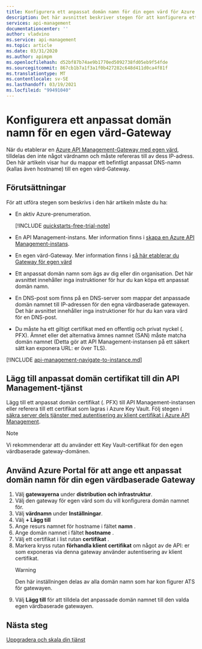 ```yaml
---
title: Konfigurera ett anpassat domän namn för din egen värd för Azure API Management Gateway | Microsoft Docs
description: Det här avsnittet beskriver stegen för att konfigurera ett anpassat domän namn för Azure API Management Gateway med egen värd.
services: api-management
documentationcenter: ''
author: vladvino
ms.service: api-management
ms.topic: article
ms.date: 03/31/2020
ms.author: apimpm
ms.openlocfilehash: d52bf87b74ae9b1770ed5092738fd05eb9f54fde
ms.sourcegitcommit: 867cb1b7a1f3a1f0b427282c648d411d0ca4f81f
ms.translationtype: MT
ms.contentlocale: sv-SE
ms.lasthandoff: 03/19/2021
ms.locfileid: "99491040"
---
```

# <a name="configure-a-custom-domain-name-for-a-self-hosted-gateway"></a>Konfigurera ett anpassat domän namn för en egen värd-Gateway

När du etablerar en [Azure API Management-Gateway med egen värd](self-hosted-gateway-overview.md), tilldelas den inte något värdnamn och måste refereras till av dess IP-adress. Den här artikeln visar hur du mappar ett befintligt anpassat DNS-namn (kallas även hostname) till en egen värd-Gateway.

## <a name="prerequisites"></a>Förutsättningar

För att utföra stegen som beskrivs i den här artikeln måste du ha:

-   En aktiv Azure-prenumeration.

    [!INCLUDE [quickstarts-free-trial-note](../../includes/quickstarts-free-trial-note.md)]

-   En API Management-instans. Mer information finns i [skapa en Azure API Management-instans](get-started-create-service-instance.md).
- En egen värd-Gateway. Mer information finns i [så här etablerar du Gateway för egen värd](api-management-howto-provision-self-hosted-gateway.md)
-   Ett anpassat domän namn som ägs av dig eller din organisation. Det här avsnittet innehåller inga instruktioner för hur du kan köpa ett anpassat domän namn.
-   En DNS-post som finns på en DNS-server som mappar det anpassade domän namnet till IP-adressen för den egna värdbaserade gatewayen. Det här avsnittet innehåller inga instruktioner för hur du kan vara värd för en DNS-post.
-   Du måste ha ett giltigt certifikat med en offentlig och privat nyckel (. PFX). Ämnet eller det alternativa ämnes namnet (SAN) måste matcha domän namnet (Detta gör att API Management-instansen på ett säkert sätt kan exponera URL: er över TLS).

[!INCLUDE [api-management-navigate-to-instance.md](../../includes/api-management-navigate-to-instance.md)]

## <a name="add-custom-domain-certificate-to-your-api-management-service"></a>Lägg till anpassat domän certifikat till din API Management-tjänst

Lägg till ett anpassat domän certifikat (. PFX) till API Management-instansen eller referera till ett certifikat som lagras i Azure Key Vault. Följ stegen i [säkra server dels tjänster med autentisering av klient certifikat i Azure API Management](api-management-howto-mutual-certificates.md).

> [!NOTE]
> Vi rekommenderar att du använder ett Key Vault-certifikat för den egen värdbaserade gateway-domänen.

## <a name="use-the-azure-portal-to-set-a-custom-domain-name-for-your-self-hosted-gateway"></a>Använd Azure Portal för att ange ett anpassat domän namn för din egen värdbaserade Gateway

1. Välj **gatewayerna** under **distribution och infrastruktur**.
2. Välj den gateway för egen värd som du vill konfigurera domän namnet för.
3. Välj **värdnamn** under **Inställningar**.
4. Välj **+ Lägg till**
5. Ange resurs namnet för hostname i fältet **namn** .
6. Ange domän namnet i fältet **hostname** .
7. Välj ett certifikat i list rutan **certifikat** .
8. Markera kryss rutan **förhandla klient certifikat** om något av de API: er som exponeras via denna gateway använder autentisering av klient certifikat.
    > [!WARNING]
    > Den här inställningen delas av alla domän namn som har kon figurer ATS för gatewayen.
9. Välj **Lägg till** för att tilldela det anpassade domän namnet till den valda egen värdbaserade gatewayen.

## <a name="next-steps"></a>Nästa steg

[Uppgradera och skala din tjänst](upgrade-and-scale.md)
